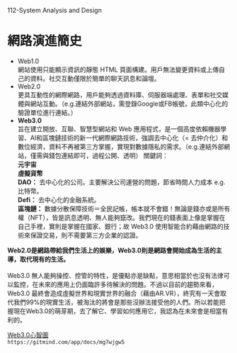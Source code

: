 112-System Analysis and Design

# 網路演進簡史
- Web1.0 <br>
網站使用只能顯示資訊的靜態 HTML 頁面構建。用戶無法變更資料或上傳自己的資料。社交互動僅限於簡單的聊天訊息和論壇。
- Web2.0 <br>
更具互動性的網際網路，用戶能夠透過資料庫、伺服器端處理、表單和社交媒體與網站互動。（e.g.連結外部網站，需登錄Google或FB帳號，此類中心化的驗證單位進行連結。）<br>
- **Web3.0**<br>
旨在建立開放、互聯、智慧型網站和 Web 應用程式，是一個高度依賴機器學習、AI和區塊鏈技術的新一代網際網路技術，強調去中心化（= 去仲介化）和數位經濟，資料不再被第三方掌握，實現對數據隱私的需求。（e.g.連結外部網站，僅需與錢包連結即可，過程公開、透明）
關鍵詞：<br>
**元宇宙**<br>
**虛擬貨幣**<br>
**DAO：** 去中心化的公司。主要解決公司運營的問題，節省時間人力成本 e.g.比特幣。<br>
**Defi：** 去中心化的金融系統。<br>
**區塊鏈：** 數據分散保障技術＝全民記帳，帳本就不會錯！無論是錢亦或是所有權（NFT），皆是訊息透明、無人能夠竄改。我們現在的錢表面上像是掌握在自己手裡，實則是掌握在國家、銀行；故 Web3.0 使用智能合約藉由網路的技術來保證交易，則不需要第三方企業的認證。<br>

**Web2.0是網路帶給我們生活上的娛樂，Web3.0則是網路會開始成為生活的主導，取代現有的生活。** <br> <br>
Web3.0 無人能夠操控、控管的特性，是優點亦是缺點，意思相當於也沒有法律可以監控，在未來的應用上仍面臨許多待解決的問題。不過以目前的趨勢來看，Web3.0 最終會造成虛擬世界和現實世界的融合（藉由AR.VR），終究有一天會取代我們99%的現實生活，被淘汰的將會是那些沒辦法接受他的人們。所以若能把握現在Web3.0的萌芽期，去了解它、學習如何應用它，我認為在未來會是相當有利的。

 [Web3.0心智圖](https://gitmind.com/app/docs/mg7wjgw5) <br>
`https://gitmind.com/app/docs/mg7wjgw5`

